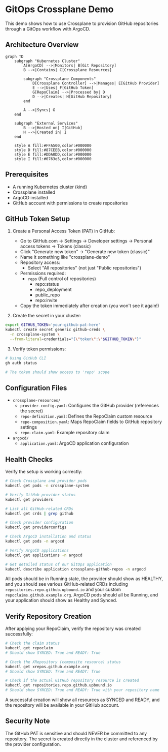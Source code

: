 # GitOps Crossplane Demo

This demo shows how to use Crossplane to provision GitHub repositories through a GitOps workflow with ArgoCD.

## Architecture Overview

```mermaid
graph TD
    subgraph "Kubernetes Cluster"
        A[ArgoCD] -->|Monitors| B[Git Repository]
        B -->|Contains| C[Crossplane Resources]
        
        subgraph "Crossplane Components"
            D[Crossplane Controller] -->|Manages| E[GitHub Provider]
            E -->|Uses| F[GitHub Token]
            G[RepoClaim] -->|Processed by| D
            D -->|Creates| H[GitHub Repository]
        end
        
        A -->|Syncs| G
    end
    
    subgraph "External Services"
        B -->|Hosted on| I[GitHub]
        H -->|Created in| I
    end

    style A fill:#FFA500,color:#000000
    style D fill:#87CEEB,color:#000000
    style E fill:#DDA0DD,color:#000000
    style I fill:#0763e5,color:#000000
```

## Prerequisites

- A running Kubernetes cluster (kind)
- Crossplane installed
- ArgoCD installed
- GitHub account with permissions to create repositories

## GitHub Token Setup

1. Create a Personal Access Token (PAT) in GitHub:
   - Go to GitHub.com → Settings → Developer settings → Personal access tokens → Tokens (classic)
   - Click "Generate new token" → "Generate new token (classic)"
   - Name it something like "crossplane-demo"
   - Repository access:
     - Select "All repositories" (not just "Public repositories")
   - Permissions required:
     - `repo` (Full control of repositories)
       - repo:status
       - repo_deployment
       - public_repo
       - repo:invite
   - Copy the token immediately after creation (you won't see it again!)

2. Create the secret in your cluster:
```bash
export GITHUB_TOKEN='your-github-pat-here'
kubectl create secret generic github-creds \
  -n crossplane-system \
  --from-literal=credentials="{\"token\":\"$GITHUB_TOKEN\"}"
```

3. Verify token permissions:
```bash
# Using GitHub CLI
gh auth status

# The token should show access to 'repo' scope
```

## Configuration Files

- `crossplane-resources/`
  - `provider-config.yaml`: Configures the GitHub provider (references the secret)
  - `repo-definition.yaml`: Defines the RepoClaim custom resource
  - `repo-composition.yaml`: Maps RepoClaim fields to GitHub repository settings
  - `repo-claim.yaml`: Example repository claim
- `argocd/`
  - `application.yaml`: ArgoCD application configuration

## Health Checks

Verify the setup is working correctly:

```bash
# Check Crossplane and provider pods
kubectl get pods -n crossplane-system

# Verify GitHub provider status
kubectl get providers

# List all GitHub-related CRDs
kubectl get crds | grep github

# Check provider configuration
kubectl get providerconfigs

# Check ArgoCD installation and status
kubectl get pods -n argocd

# Verify ArgoCD applications
kubectl get applications -n argocd

# Get detailed status of our GitOps application
kubectl describe application crossplane-github-repos -n argocd
```

All pods should be in Running state, the provider should show as HEALTHY, and you should see various GitHub-related CRDs including `repositories.repo.github.upbound.io` and your custom `repoclaims.github.example.org`. ArgoCD pods should all be Running, and your application should show as Healthy and Synced.

## Verify Repository Creation

After applying your RepoClaim, verify the repository was created successfully:

```bash
# Check the claim status
kubectl get repoclaim
# Should show SYNCED: True and READY: True

# Check the XRepository (composite resource) status
kubectl get xrepos.github.example.org
# Should show SYNCED: True and READY: True

# Check if the actual GitHub repository resource is created
kubectl get repositories.repo.github.upbound.io
# Should show SYNCED: True and READY: True with your repository name
```

A successful creation will show all resources as SYNCED and READY, and the repository will be available in your GitHub account.

## Security Note

The GitHub PAT is sensitive and should NEVER be committed to any repository. The secret is created directly in the cluster and referenced by the provider configuration. 